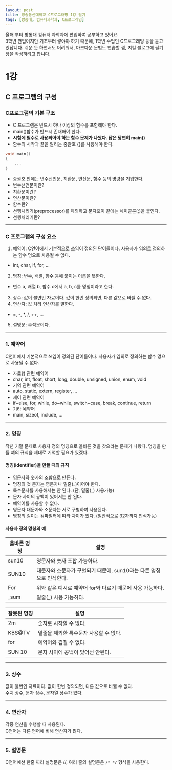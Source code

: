 ```yaml
---
layout: post
title: 방송통신대학교 C프로그래밍 1강 필기
tags: [방송대, 컴퓨터과학과, C프로그래밍]
---
```


올해 부터 방통대 컴퓨터 과학과에 편입하여 공부하고 있어요.  
3학년 편입이지만 기초부터 쌓야야 하기 때문에, 1학년 수업인 C프로그래밍 등을 듣고 있답니다. 쉬운 듯 하면서도 어려워서, 마크다운 문법도 연습할 겸, 지킬 블로그에 필기장을 작성하려고 합니다.

# 1강
## C 프로그램의 구성
### C프로그램의 기본 구조

- C 프로그램은 반드시 하나 이상의 함수를 포함해야 한다.
- main()함수가 반드시 존재해야 한다.
 - **시험에 필수로 사용되어야 하는 함수 문제가 나왔다. 답은 당연히 main()**
- 함수의 시작과 끝을 알리는 중괄호 {}를 사용해야 한다.
```c
void main()
{
    ...
}
```
- 중괄호 안에는 변수선언문, 치환문, 연산문, 함수 등의 명령을 기입한다.
 - 변수선언문이란?
 - 치환문이란?
 - 연산문이란?
 - 함수란?
- 선행처리기(preprocessor)를 제외하고 문자으이 끝에는 세미콜론(;)을 붙인다.
 - 선행처리기란?
 
___
### C 프로그램의 구성 요소
 
1. 예약어: C언어에서 기본적으로 쓰임이 정의된 단어들이다. 사용자가 임의로 정의하는 함수 명으로 사용될 수 없다.
 - int, char, if, for, ...
2. 명칭: 변수, 배열, 함수 등에 붙이는 이름을 뜻한다.
 - 변수 a, 배열 b, 함수 c에서 a, b, c를 명칭이라고 한다.
3. 상수: 값이 불변인 자료이다. 값이 한번 정의되면, 다른 값으로 바뀔 수 없다.
4. 연산자:  값 처리 연산자를 말한다.
 - =, -, *, /, ++, ...
5. 설명문: 주석문이다.

---
### 1. 예약어
C언어에서 기본적으로 쓰임이 정의된 단어들이다. 사용자가 임의로 정의하는 함수 명으로 사용될 수 없다.

- 자료형 관련 예약어
 - char, int, float, short, long, double, unsigned, union, enum, void
- 기억 관련 예약어
 - auto, static, extern, register, …
- 제어 관련 예약어
 - if~else, for, while, do~while, switch~case, break, continue, return
- 기타 예약어
 - main, sizeof, include, …
 
___
### 2. 명칭

작년 기말 문제로 사용자 정의 명칭으로 올바른 것을 찾으라는 문제가 나왔다. 명칭을 만들 떄의 규칙을 제대로 기억할 필요가 있겠다.

#### 명칭(identifier)을 만들 때의 규칙
- 영문자와 숫자의 조합으로 만든다.
- 명칭의 첫 문자는 영문자나 밑줄(_)이어야 한다.
- 특수문자를 사용해서는 안 된다. (단, 밑줄(_) 사용가능)
- 문자 사이의 공백이 있어서는 안 된다.
- 예약어를 사용할 수 없다.
- 영문자 대문자와 소문자는 서로 구별하여 사용된다.
- 명칭의 길이는 컴파일러에 따라 차이가 있다. (일반적으로 32자까지 인식가능)

#### 사용자 정의 명칭의 예   
올바른 명칭 | 설명
-------- | --------
sun10 | 영문자와 숫자 조합 가능하다.
SUN10 | 대문자와 소문자가 구별되기 때문에, sun10과는 다른 명칭으로 인식한다.
For | 위와 같은 예시로 예약어 for와 다르기 때문에 사용 가능하다.
_sum | 밑줄(_) 사용 가능하다.

잘못된 명칭 | 설명
--------- | --------
2m | 숫자로 시작할 수 없다.
KBS@TV | 밑줄을 제외한 특수문자 사용할 수 없다.
for | 예약어와 겹칠 수 없다.
SUN 10 | 문자 사이에 공백이 있어선 안된다.

___
### 3. 상수
값이 불변인 자료이다. 값이 한번 정의되면, 다른 값으로 바뀔 수 없다.  
수치 상수, 문자 상수, 문자열 상수가 있다.   
___
### 4. 연산자
각종 연산을 수행할 때 사용된다.  
C언어는 다른 언어에 비해 연산자가 많다.    
___
### 5. 설명문
C언어에선 한줄 짜리 설명문은 //, 여러 줄의 설명문은 `/* */` 형식을 사용한다.